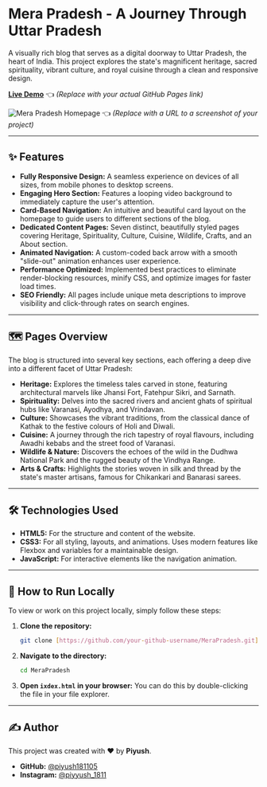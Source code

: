 # Mera Pradesh - A Journey Through Uttar Pradesh

A visually rich blog that serves as a digital doorway to Uttar Pradesh, the heart of India. This project explores the state's magnificent heritage, sacred spirituality, vibrant culture, and royal cuisine through a clean and responsive design.

**[Live Demo](https://piyush181105.github.io/MeraPradesh/)** 👈 *(Replace with your actual GitHub Pages link)*

![Mera Pradesh Homepage](![eb693fe67b98421db0ed34015ed9985d](https://github.com/user-attachments/assets/483cdae6-0c57-44bf-bf96-24f7b81c93e5)
) 👈 *(Replace with a URL to a screenshot of your project)*

---

## ✨ Features

* **Fully Responsive Design:** A seamless experience on devices of all sizes, from mobile phones to desktop screens.
* **Engaging Hero Section:** Features a looping video background to immediately capture the user's attention.
* **Card-Based Navigation:** An intuitive and beautiful card layout on the homepage to guide users to different sections of the blog.
* **Dedicated Content Pages:** Seven distinct, beautifully styled pages covering Heritage, Spirituality, Culture, Cuisine, Wildlife, Crafts, and an About section.
* **Animated Navigation:** A custom-coded back arrow with a smooth "slide-out" animation enhances user experience.
* **Performance Optimized:** Implemented best practices to eliminate render-blocking resources, minify CSS, and optimize images for faster load times.
* **SEO Friendly:** All pages include unique meta descriptions to improve visibility and click-through rates on search engines.

---

## 🗺️ Pages Overview

The blog is structured into several key sections, each offering a deep dive into a different facet of Uttar Pradesh:

* **Heritage:** Explores the timeless tales carved in stone, featuring architectural marvels like Jhansi Fort, Fatehpur Sikri, and Sarnath.
* **Spirituality:** Delves into the sacred rivers and ancient ghats of spiritual hubs like Varanasi, Ayodhya, and Vrindavan.
* **Culture:** Showcases the vibrant traditions, from the classical dance of Kathak to the festive colours of Holi and Diwali.
* **Cuisine:** A journey through the rich tapestry of royal flavours, including Awadhi kebabs and the street food of Varanasi.
* **Wildlife & Nature:** Discovers the echoes of the wild in the Dudhwa National Park and the rugged beauty of the Vindhya Range.
* **Arts & Crafts:** Highlights the stories woven in silk and thread by the state's master artisans, famous for Chikankari and Banarasi sarees.

---

## 🛠️ Technologies Used

* **HTML5:** For the structure and content of the website.
* **CSS3:** For all styling, layouts, and animations. Uses modern features like Flexbox and variables for a maintainable design.
* **JavaScript:** For interactive elements like the navigation animation.

---

## 🚀 How to Run Locally

To view or work on this project locally, simply follow these steps:

1.  **Clone the repository:**
    ```bash
    git clone [https://github.com/your-github-username/MeraPradesh.git](https://github.com/your-github-username/MeraPradesh.git)
    ```
2.  **Navigate to the directory:**
    ```bash
    cd MeraPradesh
    ```
3.  **Open `ixdex.html` in your browser:**
    You can do this by double-clicking the file in your file explorer.

---

## ✍️ Author

This project was created with ❤️ by **Piyush**.

* **GitHub:** [@piyush181105](https://github.com/piyush181105)
* **Instagram:** [@piyyush\_1811](https://www.instagram.com/piyyush_1811/)
